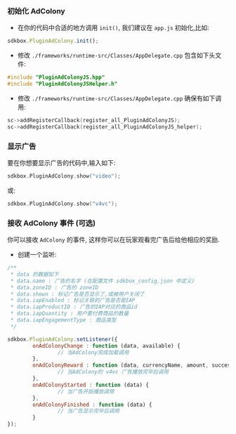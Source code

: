 ### 初始化 AdColony
* 在你的代码中合适的地方调用 `init()`, 我们建议在 `app.js` 初始化,比如:
```javascript
sdkbox.PluginAdColony.init();
```

* 修改 `./frameworks/runtime-src/Classes/AppDelegate.cpp` 包含如下头文件:
```cpp
#include "PluginAdColonyJS.hpp"
#include "PluginAdColonyJSHelper.h"
```

* 修改 `./frameworks/runtime-src/Classes/AppDelegate.cpp` 确保有如下调用:
```cpp
sc->addRegisterCallback(register_all_PluginAdColonyJS);
sc->addRegisterCallback(register_all_PluginAdColonyJS_helper);
```

### 显示广告
要在你想要显示广告的代码中,输入如下:
```cpp
sdkbox.PluginAdColony.show("video");
```
或:
```cpp
sdkbox.PluginAdColony.show("v4vc");
```

### 接收 AdColony 事件 (可选)
你可以接收 `AdColony` 的事件, 这样你可以在玩家观看完广告后给他相应的奖励.

* 创建一个监听:
```javascript
/**
 * data 的数据如下
 * data.name : 广告的名字 (在配置文件 sdkbox_config.json 中定义)
 * data.zoneID : 广告的 zoneID
 * data.shown : 标记广告是否显示了,或被用户关闭了
 * data.iapEnabled : 标记关联的广告是否是IAP
 * data.iapProductID : 广告的IAP对应的商品id
 * data.iapQuantity : 用户要付费商品的数量
 * data.iapEngagementType : 商品类型
 */

sdkbox.PluginAdColony.setListener({
		onAdColonyChange : function (data, available) {
				// 当AdColony完成加载调用
		},
		onAdColonyReward : function (data, currencyName, amount, success) {
				// 当AdColony的 v4vc 广告播放完毕后调用
		},
		onAdColonyStarted : function (data) {
				// 当广告开始播放调用
		},
		onAdColonyFinished : function (data) {
				// 当广告显示完毕后调用
		}
});
```
